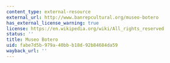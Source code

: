 ```yaml
---
content_type: external-resource
external_url: http://www.banrepcultural.org/museo-botero
has_external_license_warning: true
license: https://en.wikipedia.org/wiki/All_rights_reserved
status: ''
title: Museo Botero
uid: fabe7d5b-979a-40bb-b18d-92b84684da59
wayback_url: ''
---
```

